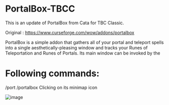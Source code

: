 # PortalBox-TBCC
This is an update of PortalBox from Cata for TBC Classic.

Original : https://www.curseforge.com/wow/addons/portalbox


PortalBox is a simple addon that gathers all of your portal and teleport spells into a single aesthetically-pleasing window and tracks your Runes of Teleportation and Runes of Portals. Its main window can be invoked by the

# Following commands:

/port
/portalbox
Clicking on its minimap icon

![image](https://user-images.githubusercontent.com/85767653/124335442-8eabc380-db9a-11eb-8b91-6cfaa7dc122a.png)

